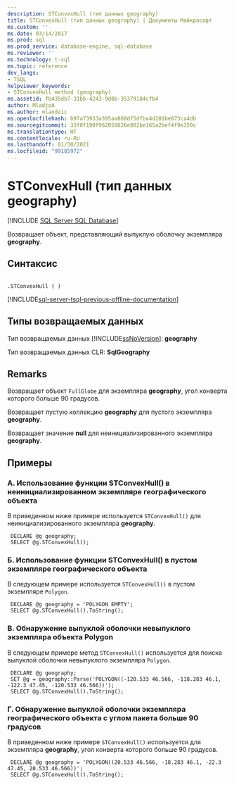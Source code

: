 ```yaml
---
description: STConvexHull (тип данных geography)
title: STConvexHull (тип данных geography) | Документы Майкрософт
ms.custom: ''
ms.date: 03/14/2017
ms.prod: sql
ms.prod_service: database-engine, sql-database
ms.reviewer: ''
ms.technology: t-sql
ms.topic: reference
dev_langs:
- TSQL
helpviewer_keywords:
- STConvexHull method (geography)
ms.assetid: fb435db7-31bb-4243-9d8b-35379184cfb4
author: MladjoA
ms.author: mlandzic
ms.openlocfilehash: b97a73933a395aa868df5dfba4d281be873ca4db
ms.sourcegitcommit: 33f0f190f962059826e002be165a2bef4f9e350c
ms.translationtype: HT
ms.contentlocale: ru-RU
ms.lasthandoff: 01/30/2021
ms.locfileid: "99185972"
---
```

# <a name="stconvexhull-geography-data-type"></a>STConvexHull (тип данных geography)
[!INCLUDE [SQL Server SQL Database](../../includes/applies-to-version/sql-asdb.md)]

  Возвращает объект, представляющий выпуклую оболочку экземпляра **geography**.  
  
## <a name="syntax"></a>Синтаксис  
  
```  
  
.STConvexHull ( )  
```  
  
[!INCLUDE[sql-server-tsql-previous-offline-documentation](../../includes/sql-server-tsql-previous-offline-documentation.md)]

## <a name="return-types"></a>Типы возвращаемых данных
 Тип возвращаемых данных [!INCLUDE[ssNoVersion](../../includes/ssnoversion-md.md)]: **geography**  
  
 Тип возвращаемых данных CLR: **SqlGeography**  
  
## <a name="remarks"></a>Remarks  
 Возвращает объект `FullGlobe` для экземпляра **geography**, угол конверта которого больше 90 градусов.  
  
 Возвращает пустую коллекцию **geography** для пустого экземпляра **geography**.  
  
 Возвращает значение **null** для неинициализированного экземпляра **geography**.  
  
## <a name="examples"></a>Примеры  
  
### <a name="a-using-stconvexhull-on-an-uninitialized-geography-instance"></a>A. Использование функции STConvexHull() в неинициализированном экземпляре географического объекта  
 В приведенном ниже примере используется `STConvexHull()` для неинициализированного экземпляра **geography**.  
  
```
 DECLARE @g geography;  
 SELECT @g.STConvexHull();
 ```  
  
### <a name="b-using-stconvexhull-on-an-empty-geography-instance"></a>Б. Использование функции STConvexHull() в пустом экземпляре географического объекта  
 В следующем примере используется `STConvexHull()` в пустом экземпляре `Polygon`.  
  
```
 DECLARE @g geography = 'POLYGON EMPTY';  
 SELECT @g.STConvexHull().ToString();
 ```  
  
### <a name="c-finding-the-convex-hull-of-a-non-convex-polygon-instance"></a>В. Обнаружение выпуклой оболочки невыпуклого экземпляра объекта Polygon  
 В следующем примере метод `STConvexHull()` используется для поиска выпуклой оболочки невыпуклого экземпляра `Polygon`.  
  
```  
 DECLARE @g geography;  
 SET @g = geography::Parse('POLYGON((-120.533 46.566, -118.283 46.1, -122.3 47.45, -120.533 46.566))');  
 SELECT @g.STConvexHull().ToString();  
```  
  
### <a name="d-finding-the-convex-hull-on-a-geography-instance-with-an-envelope-angle-larger-than-90-degrees"></a>Г. Обнаружение выпуклой оболочки экземпляра географического объекта с углом пакета больше 90 градусов  
 В приведенном ниже примере `STConvexHull()` используется для экземпляра **geography**, угол конверта которого больше 90 градусов.  
  
```
 DECLARE @g geography = 'POLYGON((20.533 46.566, -18.283 46.1, -22.3 47.45, 20.533 46.566))';  
 SELECT @g.STConvexHull().ToString();
 ```  
  
  
